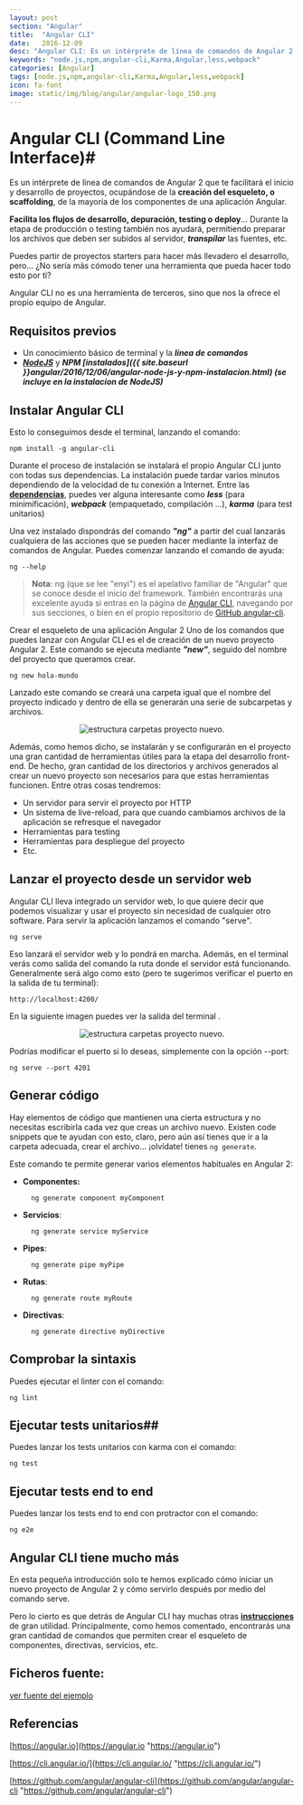 ```yaml
---
layout: post
section: "Angular"
title:  "Angular CLI"
date:   2016-12-09
desc: "Angular CLI: Es un intérprete de línea de comandos de Angular 2 que te facilitará el inicio y desarrollo de proyectos, ocupándose de la **creación del esqueleto, o scaffolding**, de la mayoría de los componentes de una aplicación Angular."
keywords: "node.js,npm,angular-cli,Karma,Angular,less,webpack"
categories: [Angular]
tags: [node.js,npm,angular-cli,Karma,Angular,less,webpack]
icon: fa-font
image: static/img/blog/angular/angular-logo_150.png
---
```


# Angular CLI (Command Line Interface)#

Es un intérprete de línea de comandos de Angular 2 que te facilitará el inicio y desarrollo de proyectos, ocupándose de la **creación del esqueleto, o scaffolding**, de la mayoría de los componentes de una aplicación Angular.

**Facilita los flujos de desarrollo, depuración, testing o deploy**...  Durante la etapa de producción o testing también nos ayudará, permitiendo preparar los archivos que deben ser subidos al servidor, ***transpilar*** las fuentes, etc.
<!--more-->

Puedes partir de proyectos starters para hacer más llevadero el desarrollo, pero… ¿No sería más cómodo tener una herramienta que pueda hacer todo esto por ti?

Angular CLI no es una herramienta de terceros, sino que nos la ofrece el propio equipo de Angular.

## Requisitos previos ##

- Un conocimiento básico de terminal y la ***línea de comandos***
- ***[NodeJS](https://nodejs.org "NodeJS")*** y ***NPM [instalados]({{ site.baseurl }}angular/2016/12/06/angular-node-js-y-npm-instalacion.html)
 (se incluye en la instalacion de NodeJS)***

## Instalar Angular CLI ##

Esto lo conseguimos desde el terminal, lanzando el comando:

    npm install -g angular-cli

Durante el proceso de instalación se instalará el propio Angular CLI junto con todas sus dependencias. La instalación puede tardar varios minutos dependiendo de la velocidad de tu conexión a Internet. Entre las **[dependencias](https://david-dm.org/angular/angular-cli "dependencias")**, puedes ver alguna interesante como ***less*** (para minimificación), ***webpack*** (empaquetado, compilación ...), ***karma*** (para test unitarios)

Una vez instalado dispondrás del comando ***"ng"*** a partir del cual lanzarás cualquiera de las acciones que se pueden hacer mediante la interfaz de comandos de Angular. Puedes comenzar lanzando el comando de ayuda:

    ng --help

> **Nota**: ng (que se lee "enyi") es el apelativo familiar de "Angular" que se conoce desde el inicio del framework.
> También encontrarás una excelente ayuda si entras en la página de [Angular CLI](https://cli.angular.io/ "Angular-CLI"), navegando por sus secciones, o bien en el propio repositorio de [GitHub angular-cli](https://github.com/angular/angular-cli "GitHub angular-cli").

Crear el esqueleto de una aplicación Angular 2
Uno de los comandos que puedes lanzar con Angular CLI es el de creación de un nuevo proyecto Angular 2. Este comando se ejecuta mediante ***"new"***, seguido del nombre del proyecto que queramos crear.

    ng new hola-mundo

Lanzado este comando se creará una carpeta igual que el nombre del proyecto indicado y dentro de ella se generarán una serie de subcarpetas y archivos.

<div style="text-align: center;">
	<img src="{{ site.baseurl }}static/img/blog/angular/estructura-carpetas-prototipo.png" class="img-thumbnail" alt="estructura carpetas proyecto nuevo."/>
</div>

Además, como hemos dicho, se instalarán y se configurarán en el proyecto una gran cantidad de herramientas útiles para la etapa del desarrollo front-end. De hecho, gran cantidad de los directorios y archivos generados al crear un nuevo proyecto son necesarios para que estas herramientas funcionen. Entre otras cosas tendremos:

- Un servidor para servir el proyecto por HTTP
- Un sistema de live-reload, para que cuando cambiamos archivos de la aplicación se refresque el navegador
- Herramientas para testing
- Herramientas para despliegue del proyecto
- Etc.

## Lanzar el proyecto desde un servidor web ##

Angular CLI lleva integrado un servidor web, lo que quiere decir que podemos visualizar y usar el proyecto sin necesidad de cualquier otro software. Para servir la aplicación lanzamos el comando "serve".

    ng serve

Eso lanzará el servidor web y lo pondrá en marcha. Además, en el terminal verás como salida del comando la ruta donde el servidor está funcionando. Generalmente será algo como esto (pero te sugerimos verificar el puerto en la salida de tu terminal):

    http://localhost:4200/

En la siguiente imagen puedes ver la salida del terminal .

<div style="text-align: center;">
	<img src="{{ site.baseurl }}static/img/blog/angular/consola-ng-serve.png" class="img-thumbnail" alt="estructura carpetas proyecto nuevo."/>
</div>

Podrías modificar el puerto si lo deseas, simplemente con la opción --port:

    ng serve --port 4201

## Generar código ##

Hay elementos de código que mantienen una cierta estructura y no necesitas escribirla cada vez que creas un archivo nuevo. Existen code snippets que te ayudan con esto, claro, pero aún así tienes que ir a la carpeta adecuada, crear el archivo… ¡olvídate! tienes `ng generate`.

Este comando te permite generar varios elementos habituales en Angular 2:

- **Componentes:**

        ng generate component myComponent

- **Servicios**:

        ng generate service myService

- **Pipes**: 

        ng generate pipe myPipe

- **Rutas**:

        ng generate route myRoute

- **Directivas**: 

        ng generate directive myDirective

## Comprobar la sintaxis ##

Puedes ejecutar el linter con el comando:

    ng lint

## Ejecutar tests unitarios##

Puedes lanzar los tests unitarios con karma con el comando:

    ng test

## Ejecutar tests end to end ##

Puedes lanzar los tests end to end con protractor con el comando:

    ng e2e

## Angular CLI tiene mucho más ##

En esta pequeña introducción solo te hemos explicado cómo iniciar un nuevo proyecto de Angular 2 y cómo servirlo después por medio del comando serve. 

Pero lo cierto es que detrás de Angular CLI hay muchas otras **[instrucciones](https://cli.angular.io/reference.pdf "instrucciones")** de gran utilidad. Principalmente, como hemos comentado, encontrarás una gran cantidad de comandos que permiten crear el esqueleto de componentes, directivas, servicios, etc.

## Ficheros fuente: ##

[ver fuente del ejemplo](https://github.com/javiermartinalonso/Angular-2/tree/master/hola-mundo "ver fuente del ejemplo")

## Referencias ##

[https://angular.io](https://angular.io "https://angular.io")

[https://cli.angular.io/](https://cli.angular.io/ "https://cli.angular.io/")

[https://github.com/angular/angular-cli](https://github.com/angular/angular-cli "https://github.com/angular/angular-cli")